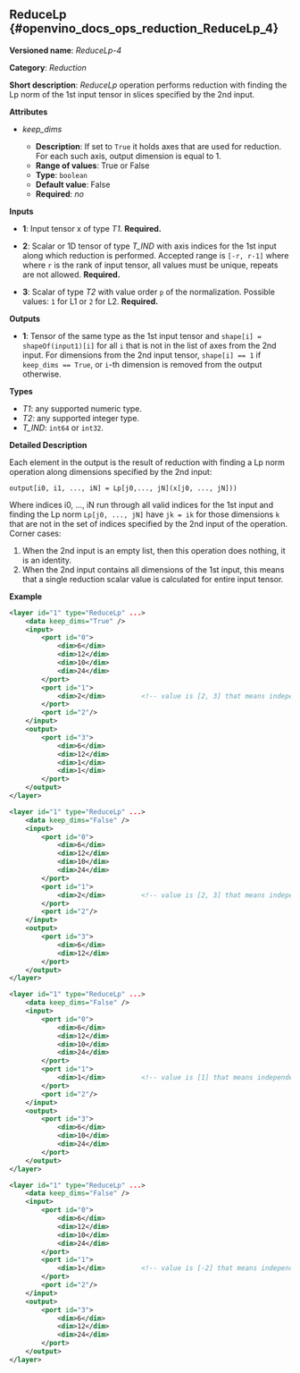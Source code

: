 ## ReduceLp <a name="ReduceLp"></a> {#openvino_docs_ops_reduction_ReduceLp_4}

**Versioned name**: *ReduceLp-4*

**Category**: *Reduction*

**Short description**: *ReduceLp* operation performs reduction with finding the Lp norm of the 1st input tensor in slices specified by the 2nd input.

**Attributes**

* *keep_dims*

  * **Description**: If set to `True` it holds axes that are used for reduction. For each such axis, output dimension is equal to 1.
  * **Range of values**: True or False
  * **Type**: `boolean`
  * **Default value**: False
  * **Required**: *no*

**Inputs**

* **1**: Input tensor x of type *T1*. **Required.**

* **2**: Scalar or 1D tensor of type *T_IND* with axis indices for the 1st input along which reduction is performed. Accepted range is `[-r, r-1]` where where `r` is the rank of input tensor, all values must be unique, repeats are not allowed. **Required.**

* **3**: Scalar of type *T2* with value order `p` of the normalization. Possible values: `1` for L1 or `2` for L2. **Required.**

**Outputs**

* **1**: Tensor of the same type as the 1st input tensor and `shape[i] = shapeOf(input1)[i]` for all `i` that is not in the list of axes from the 2nd input. For dimensions from the 2nd input tensor, `shape[i] == 1` if `keep_dims == True`, or `i`-th dimension is removed from the output otherwise.

**Types**

* *T1*: any supported numeric type.
* *T2*: any supported integer type.
* *T_IND*: `int64` or `int32`.

**Detailed Description**

Each element in the output is the result of reduction with finding a Lp norm operation along dimensions specified by the 2nd input:

   `output[i0, i1, ..., iN] = Lp[j0,..., jN](x[j0, ..., jN]))`

Where indices i0, ..., iN run through all valid indices for the 1st input and finding the Lp norm `Lp[j0, ..., jN]` have `jk = ik` for those dimensions `k` that are not in the set of indices specified by the 2nd input of the operation. 
Corner cases:

1. When the 2nd input is an empty list, then this operation does nothing, it is an identity. 
2. When the 2nd input contains all dimensions of the 1st input, this means that a single reduction scalar value is calculated for entire input tensor. 

**Example**

```xml
<layer id="1" type="ReduceLp" ...>
    <data keep_dims="True" />
    <input>
        <port id="0">
            <dim>6</dim>
            <dim>12</dim>
            <dim>10</dim>
            <dim>24</dim>
        </port>
        <port id="1">
            <dim>2</dim>         <!-- value is [2, 3] that means independent reduction in each channel and batch -->
        </port>
        <port id="2"/>
    </input>
    <output>
        <port id="3">
            <dim>6</dim>
            <dim>12</dim>
            <dim>1</dim>
            <dim>1</dim>
        </port>
    </output>
</layer>
```

```xml
<layer id="1" type="ReduceLp" ...>
    <data keep_dims="False" />
    <input>
        <port id="0">
            <dim>6</dim>
            <dim>12</dim>
            <dim>10</dim>
            <dim>24</dim>
        </port>
        <port id="1">
            <dim>2</dim>         <!-- value is [2, 3] that means independent reduction in each channel and batch -->
        </port>
        <port id="2"/>
    </input>
    <output>
        <port id="3">
            <dim>6</dim>
            <dim>12</dim>
        </port>
    </output>
</layer>
```

```xml
<layer id="1" type="ReduceLp" ...>
    <data keep_dims="False" />
    <input>
        <port id="0">
            <dim>6</dim>
            <dim>12</dim>
            <dim>10</dim>
            <dim>24</dim>
        </port>
        <port id="1">
            <dim>1</dim>         <!-- value is [1] that means independent reduction in each channel and spatial dimensions -->
        </port>
        <port id="2"/>
    </input>
    <output>
        <port id="3">
            <dim>6</dim>
            <dim>10</dim>
            <dim>24</dim>
        </port>
    </output>
</layer>
```

```xml
<layer id="1" type="ReduceLp" ...>
    <data keep_dims="False" />
    <input>
        <port id="0">
            <dim>6</dim>
            <dim>12</dim>
            <dim>10</dim>
            <dim>24</dim>
        </port>
        <port id="1">
            <dim>1</dim>         <!-- value is [-2] that means independent reduction in each channel, batch and second spatial dimension -->
        </port>
        <port id="2"/>
    </input>
    <output>
        <port id="3">
            <dim>6</dim>
            <dim>12</dim>
            <dim>24</dim>
        </port>
    </output>
</layer>
```